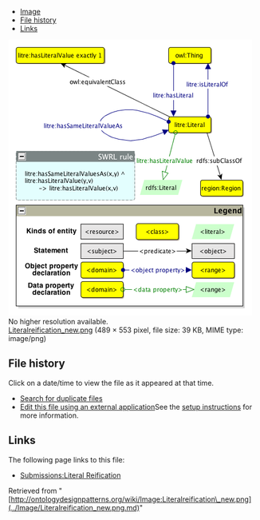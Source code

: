 * [Image](../Image/Literalreification_new.png.md#file)
* [File history](../Image/Literalreification_new.png.md#filehistory)
* [Links](../Image/Literalreification_new.png.md#filelinks)

[![Image:Literalreification new.png](../images/1/12/Literalreification_new.png)](../images/1/12/Literalreification_new.png)  
No higher resolution available.  
[Literalreification\_new.png](../images/1/12/Literalreification_new.png)‎ (489 × 553 pixel, file size: 39 KB, MIME type: image/png)

## File history

Click on a date/time to view the file as it appeared at that time.



  
* [Search for duplicate files](http://ontologydesignpatterns.org/wiki/Special:FileDuplicateSearch/Literalreification_new.png "Special:FileDuplicateSearch/Literalreification new.png")
* [Edit this file using an external application](http://ontologydesignpatterns.org/wiki/index.php?title=Image:Literalreification_new.png&action=edit&externaledit=true&mode=file "Image:Literalreification new.png")See the [setup instructions](http://www.mediawiki.org/wiki/Manual:External_editors "http://www.mediawiki.org/wiki/Manual:External_editors") for more information.

## Links



The following page links to this file:


* [Submissions:Literal Reification](../Submissions/Literal_Reification.md "Submissions:Literal Reification")


Retrieved from "[http://ontologydesignpatterns.org/wiki/Image:Literalreification\_new.png](../Image/Literalreification_new.png.md)"